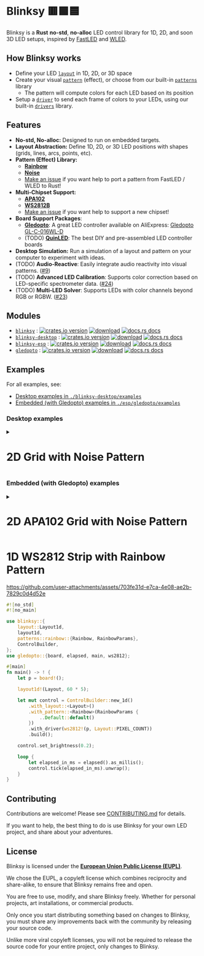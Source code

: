 # Blinksy 🟥🟩🟦

Blinksy is a **Rust** **no-std**, **no-alloc** LED control library for 1D, 2D, and soon 3D LED setups, inspired by [FastLED](https://fastled.io/) and [WLED](https://kno.wled.ge/).

## How Blinksy works

- Define your LED [`layout`][layout] in 1D, 2D, or 3D space
- Create your visual [`pattern`][pattern] (effect), or choose from our built-in [`patterns`][patterns] library
  - The pattern will compute colors for each LED based on its position
- Setup a [`driver`][driver] to send each frame of colors to your LEDs, using our built-in [`drivers`][drivers] library.

[layout]: https://docs.rs/blinksy/0.2/blinksy/layout/index.html
[pattern]: https://docs.rs/blinksy/0.2/blinksy/pattern/index.html
[patterns]: https://docs.rs/blinksy/0.2/blinksy/patterns/index.html
[driver]: https://docs.rs/blinksy/0.2/blinksy/driver/index.html
[drivers]: https://docs.rs/blinksy/0.2/blinksy/drivers/index.html

## Features

- **No-std, No-alloc:** Designed to run on embedded targets.
- **Layout Abstraction:** Define 1D, 2D, or 3D LED positions with shapes (grids, lines, arcs, points, etc).
- **Pattern (Effect) Library:**
  - **[Rainbow][rainbow]**
  - **[Noise][noise]**
  - [Make an issue](https://github.com/ahdinosaur/blinksy/issues) if you want help to port a pattern from FastLED / WLED to Rust!
- **Multi‑Chipset Support:**
  - **[APA102][apa102]**
  - **[WS2812B][ws2812]**
  - [Make an issue](https://github.com/ahdinosaur/blinksy/issues) if you want help to support a new chipset!
- **Board Support Packages**:
  - **[Gledopto][gledopto]**: A great LED controller available on AliExpress: [Gledopto GL-C-016WL-D](https://www.aliexpress.com/item/1005008707989546.html)
  - (TODO) [**QuinLED**](https://quinled.info/): The best DIY and pre-assembled LED controller boards
- **Desktop Simulation:** Run a simulation of a layout and pattern on your computer to experiment with ideas.
- (TODO) **Audio-Reactive**: Easily integrate audio reactivity into visual patterns. ([#9](https://github.com/ahdinosaur/blinksy/issues/9))
- (TODO) **Advanced LED Calibration**: Supports color correction based on LED-specific spectrometer data. ([#24](https://github.com/ahdinosaur/blinksy/issues/24))
- (TODO) **Multi-LED Solver**: Supports LEDs with color channels beyond RGB or RGBW. ([#23](https://github.com/ahdinosaur/blinksy/issues/23))

[rainbow]: https://docs.rs/blinksy/0.2/blinksy/patterns/rainbow/index.html
[noise]: https://docs.rs/blinksy/0.2/blinksy/patterns/noise/index.html
[apa102]: https://docs.rs/blinksy/0.2/blinksy/drivers/apa102/index.html
[ws2812]: https://docs.rs/blinksy/0.2/blinksy/drivers/ws2812/index.html
[gledopto]: https://docs.rs/gledopto/0.2/gledopto

## Modules

- [`blinksy`](./blinksy) : [![crates.io version](https://img.shields.io/crates/v/blinksy.svg?style=flat-square)](https://crates.io/crates/blinksy) [![download](https://img.shields.io/crates/d/blinksy.svg?style=flat-square)](https://crates.io/crates/blinksy) [![docs.rs docs](https://img.shields.io/badge/docs-latest-blue.svg?style=flat-square)](https://docs.rs/blinksy)
- [`blinksy-desktop`](./blinksy-desktop) : [![crates.io version](https://img.shields.io/crates/v/blinksy-desktop.svg?style=flat-square)](https://crates.io/crates/blinksy-desktop) [![download](https://img.shields.io/crates/d/blinksy-desktop.svg?style=flat-square)](https://crates.io/crates/blinksy-desktop) [![docs.rs docs](https://img.shields.io/badge/docs-latest-blue.svg?style=flat-square)](https://docs.rs/blinksy-desktop)
- [`blinksy-esp`](./esp/blinksy-esp) : [![crates.io version](https://img.shields.io/crates/v/blinksy-esp.svg?style=flat-square)](https://crates.io/crates/blinksy-esp) [![download](https://img.shields.io/crates/d/blinksy-esp.svg?style=flat-square)](https://crates.io/crates/blinksy-esp) [![docs.rs docs](https://img.shields.io/badge/docs-latest-blue.svg?style=flat-square)](https://docs.rs/blinksy-esp)
- [`gledopto`](./esp/gledopto) : [![crates.io version](https://img.shields.io/crates/v/gledopto.svg?style=flat-square)](https://crates.io/crates/gledopto) [![download](https://img.shields.io/crates/d/gledopto.svg?style=flat-square)](https://crates.io/crates/gledopto) [![docs.rs docs](https://img.shields.io/badge/docs-latest-blue.svg?style=flat-square)](https://docs.rs/gledopto)

## Examples

For all examples, see:

- [Desktop examples in `./blinksy-desktop/examples`](./blinksy-desktop/examples)
- [Embedded (with Gledopto) examples in `./esp/gledopto/examples`](./esp/gledopto/examples)

### Desktop examples

<details>
<summary><h1>2D Grid with Noise Pattern</h1></summary>

```rust
use blinksy::{
    layout::{Shape2d, Vec2},
    layout2d,
    patterns::noise::{noise_fns, Noise2d, NoiseParams},
    ControlBuilder,
};
use blinksy_desktop::{
    driver::{Desktop, DesktopError},
    time::elapsed_in_ms,
};
use std::{thread::sleep, time::Duration};

fn main() {
    layout2d!(
        Layout,
        [Shape2d::Grid {
            start: Vec2::new(-1., -1.),
            row_end: Vec2::new(-1., 1.),
            col_end: Vec2::new(1., -1.),
            row_pixel_count: 16,
            col_pixel_count: 16,
            serpentine: true,
        }]
    );
    let mut control = ControlBuilder::new_2d()
        .with_layout::<Layout>()
        .with_pattern::<Noise2d<noise_fns::Perlin>>(NoiseParams {
            ..Default::default()
        })
        .with_driver(Desktop::new_2d::<Layout>())
        .build();

    loop {
        if let Err(DesktopError::WindowClosed) = control.tick(elapsed_in_ms()) {
            break;
        }

        sleep(Duration::from_millis(16));
    }
}
```
</details>

### Embedded (with Gledopto) examples

<details>
<summary><h1>2D APA102 Grid with Noise Pattern</h1></summary>

https://github.com/user-attachments/assets/1c1cf3a2-f65c-4152-b444-29834ac749ee

```rust
#![no_std]
#![no_main]

use blinksy::{
    layout::{Shape2d, Vec2},
    layout2d,
    patterns::noise::{noise_fns, Noise2d, NoiseParams},
    ControlBuilder,
};
use gledopto::{apa102, board, elapsed, main};

#[main]
fn main() -> ! {
    let p = board!();

    layout2d!(
        Layout,
        [Shape2d::Grid {
            start: Vec2::new(-1., -1.),
            row_end: Vec2::new(1., -1.),
            col_end: Vec2::new(-1., 1.),
            row_pixel_count: 16,
            col_pixel_count: 16,
            serpentine: true,
        }]
    );
    let mut control = ControlBuilder::new_2d()
        .with_layout::<Layout>()
        .with_pattern::<Noise2d<noise_fns::Perlin>>(NoiseParams {
            ..Default::default()
        })
        .with_driver(apa102!(p))
        .build();

    control.set_brightness(0.1);

    loop {
        let elapsed_in_ms = elapsed().as_millis();
        control.tick(elapsed_in_ms).unwrap();
    }
}
```

</details>

<summary><h1>1D WS2812 Strip with Rainbow Pattern</h1></summary>

https://github.com/user-attachments/assets/703fe31d-e7ca-4e08-ae2b-7829c0d4d52e

```rust
#![no_std]
#![no_main]

use blinksy::{
    layout::Layout1d,
    layout1d,
    patterns::rainbow::{Rainbow, RainbowParams},
    ControlBuilder,
};
use gledopto::{board, elapsed, main, ws2812};

#[main]
fn main() -> ! {
    let p = board!();

    layout1d!(Layout, 60 * 5);

    let mut control = ControlBuilder::new_1d()
        .with_layout::<Layout>()
        .with_pattern::<Rainbow>(RainbowParams {
            ..Default::default()
        })
        .with_driver(ws2812!(p, Layout::PIXEL_COUNT))
        .build();

    control.set_brightness(0.2);

    loop {
        let elapsed_in_ms = elapsed().as_millis();
        control.tick(elapsed_in_ms).unwrap();
    }
}
```

</details>

## Contributing

Contributions are welcome! Please see [CONTRIBUTING.md](CONTRIBUTING.md) for details.

If you want to help, the best thing to do is use Blinksy for your own LED project, and share about your adventures.

## License

Blinksy is licensed under the [**European Union Public License (EUPL)**](./LICENSE).

We chose the EUPL, a copyleft license which combines reciprocity and share-alike, to ensure that Blinksy remains free and open.

You are free to use, modify, and share Blinksy freely. Whether for personal projects, art installations, or commercial products.

Only once you start distributing something based on changes to Blinksy, you must share any improvements back with the community by releasing your source code.

Unlike more viral copyleft licenses, you will not be required to release the source code for your entire project, only changes to Blinksy.
